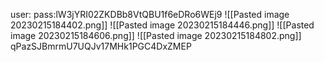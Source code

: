 user:
pass:lW3jYRI02ZKDBb8VtQBU1f6eDRo6WEj9
![[Pasted image 20230215184402.png]]
![[Pasted image 20230215184446.png]]
![[Pasted image 20230215184606.png]]
![[Pasted image 20230215184802.png]]
qPazSJBmrmU7UQJv17MHk1PGC4DxZMEP